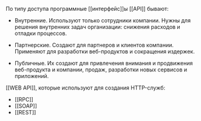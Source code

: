 По типу доступа программные [[интерфейс]]ы [[API]] бывают:

-   Внутренние. Используют только сотрудники компании. Нужны для решения внутренних задач организации: снижения расходов и отладки процессов.
    
-   Партнерские. Создают для партнеров и клиентов компании. Применяют для разработки веб-продуктов и сокращения издержек.
    
-   Публичные. Их создают для привлечения внимания и продвижения веб-продукта и компании, продаж, разработки новых сервисов и приложений. 
    

[[WEB API]], которые используют для создания HTTP-служб:

-   [[RPC]] 
-   [[SOAP]] 
-   [[REST]] 
